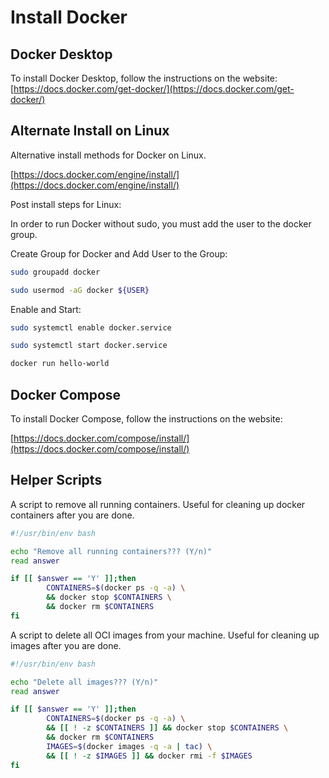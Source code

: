 # Install Docker

## Docker Desktop

To install Docker Desktop, follow the instructions on the website:
[https://docs.docker.com/get-docker/](https://docs.docker.com/get-docker/)

## Alternate Install on Linux

Alternative install methods for Docker on Linux.

[https://docs.docker.com/engine/install/](https://docs.docker.com/engine/install/)

Post install steps for Linux:

In order to run Docker without sudo, you must add the user to the docker group.

Create Group for Docker and Add User to the Group:

```bash
sudo groupadd docker
```

```bash
sudo usermod -aG docker ${USER}
```

Enable and Start:

```bash
sudo systemctl enable docker.service

sudo systemctl start docker.service

docker run hello-world
```

## Docker Compose

To install Docker Compose, follow the instructions on the website:

[https://docs.docker.com/compose/install/](https://docs.docker.com/compose/install/)

## Helper Scripts

A script to remove all running containers. Useful for cleaning up docker
containers after you are done.

```bash
#!/usr/bin/env bash

echo "Remove all running containers??? (Y/n)"
read answer

if [[ $answer == 'Y' ]];then
        CONTAINERS=$(docker ps -q -a) \
        && docker stop $CONTAINERS \
        && docker rm $CONTAINERS
fi
```

A script to delete all OCI images from your machine. Useful for cleaning up
images after you are done.

```bash
#!/usr/bin/env bash

echo "Delete all images??? (Y/n)"
read answer

if [[ $answer == 'Y' ]];then
        CONTAINERS=$(docker ps -q -a) \
        && [[ ! -z $CONTAINERS ]] && docker stop $CONTAINERS \
        && docker rm $CONTAINERS
        IMAGES=$(docker images -q -a | tac) \
        && [[ ! -z $IMAGES ]] && docker rmi -f $IMAGES
fi
```
